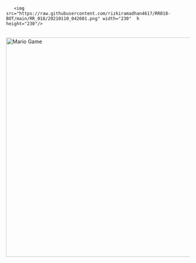 
       <img src="https://raw.githubusercontent.com/rizkiramadhan4617/RR018-BOT/main/RR_018/20210110_042601.png" width="230"  h        height="230"/>
</p>
<br>

<img src="https://github.com/TheDudeThatCode/TheDudeThatCode/blob/master/Assets/Mario_Gameplay.gif" alt="Mario Game" width="600" />
